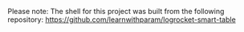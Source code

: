 Please note: The shell for this project was built from the following repository: https://github.com/learnwithparam/logrocket-smart-table
